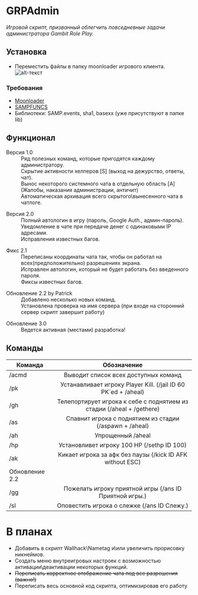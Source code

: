 # GRPAdmin

*Игровой скрипт, призванный облегчить повседневные задачи администратора Gambit Role Play.*

## Установка

- Переместить файлы в папку moonloader игрового клиента.
![alt-текст](https://pp.userapi.com/c841634/v841634071/76695/1CUyCSk38J4.jpg "Как оно должно выглядеть в папке")

### Требования

- [Moonloader](https://blast.hk/threads/13305/)
- [SAMPFUNCS](https://blast.hk/threads/17/) 
- Библиотеки: SAMP.events, sha1, basexx (уже присутствуют в папке lib)

## Функционал

<dl>
  <dt>Версия 1.0</dt>
  <dd>Ряд полезных команд, которые пригодятся каждому администратору.</dd>
  <dd>Скрытие активности хелперов [S] (выход на дежурство, ответы, чат).</dd>
  <dd>Вынос некоторого системного чата в отдельную область [A] (Жалобы, наказания администрации, античит)</dd>
  <dd>Автоматическая архивация всего скрытого\вынесенного чата в чатлоге. </dd>
</dl>

<dl>
  <dt>Версия 2.0</dt>
  <dd>Полный автологин в игру (пароль, Google Auth., админ-пароль).</dd>
  <dd>Уведомление в чате при передаче денег с одинаковыми IP адресами.</dd>
  <dd>Исправления известных багов.</dd>
</dl>

<dl>
  <dt>Фикс 2.1</dt>
  <dd>Переписаны координаты чата так, чтобы он работал на всех(предположительно) разрешениях экрана.</dd>
  <dd>Исправлен автологин, который не будет работать без введенного пароля.</dd>
  <dd>Фиксы известных багов.</dd>
</dl>

<dl>
  <dt>Обновление 2.2 by Patrick</dt>
  <dd>Добавлено несколько новых команд.</dd>
  <dd>Установлена проверка на имя сервера (при входе на сторонний сервер скрипт завершит работу)</dd>
</dl>

<dl>
  <dt>Обновление 3.0</dt>
  <dd>Ведется активная (местами) разработка!</dd>
</dl>

## Команды

Команда | Обозначение
------------- |:------------------:|
/acmd  | Выводит список всех доступных команд
/pk | Устанавливает игроку Player Kill. (/jail ID 60 PK`ed + /aheal)
/gh | Телепортирует игрока к себе с поднятием из стадии (/aheal + /gethere)
/as | Спавнит игрока с поднятием из стадии (/aspawn + /aheal)
/ah | Упрощенный /aheal
/hp | Установливет игроку 100 HP (/sethp ID 100)
/ak | Кикает игрока за афк без паузы (/kick ID AFK without ESC)
| Обновление 2.2 
/gg | Пожелать игроку приятной игры (/ans ID Приятной игры.)
/sl | Оповестить игрока о слежке (/ans ID Слежу.)


# В планах

- Добавить в скрипт Wallhack\Nametag и\или увеличить прорисовку никнеймов.
- Создать меню внутреигровых настроек с возможностью активации\деактивации некоторых функций.
- ~~Переписать корректное отображение чата под все разрешения (важно!)~~
- Переписать весь основной код скрипта, оптимизировав его работу
